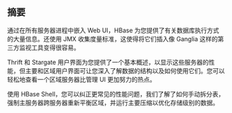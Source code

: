 ## 摘要

通过在所有服务器进程中嵌入 Web UI，HBase 为您提供了有关数据库执行方式的大量信息。还使用 JMX 收集度量标准，这使得将它们插入像 Ganglia 这样的第三方监视工具变得很容易。

Thrift 和 Stargate 用户界面为您提供了一个基本概述，以显示这些服务器的性能，但主要和区域用户界面可让您深入了解数据的结构以及如何使用它们。您可以轻松地查看一个区域服务器比管理 UI 更加努力的热点。

使用 HBase Shell，您可以纠正更常见的性能问题，我们了解了如何手动拆分表，强制主服务器跨服务器重新平衡区域，并运行主要压缩以优化存储级别的数据。